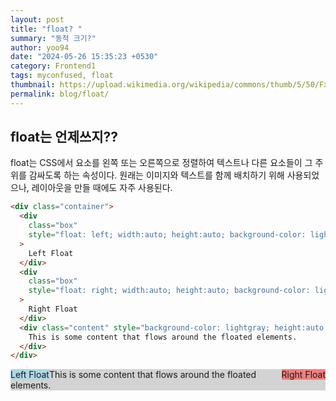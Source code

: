 ```yaml
---
layout: post
title: "float? "
summary: "동적 크기?"
author: yoo94
date: "2024-05-26 15:35:23 +0530"
category: Frontend1
tags: myconfused, float
thumbnail: https://upload.wikimedia.org/wikipedia/commons/thumb/5/50/Fxemoji_u2049.svg/255px-Fxemoji_u2049.svg.png
permalink: blog/float/
---
```


## float는 언제쓰지??

float는 CSS에서 요소를 왼쪽 또는 오른쪽으로 정렬하여 텍스트나 다른 요소들이 그 주위를 감싸도록 하는 속성이다.
원래는 이미지와 텍스트를 함께 배치하기 위해 사용되었으나, 레이아웃을 만들 때에도 자주 사용된다.

```html
<div class="container">
  <div
    class="box"
    style="float: left; width:auto; height:auto; background-color: lightblue;"
  >
    Left Float
  </div>
  <div
    class="box"
    style="float: right; width:auto; height:auto; background-color: lightcoral;"
  >
    Right Float
  </div>
  <div class="content" style="background-color: lightgray; height:auto;">
    This is some content that flows around the floated elements.
  </div>
</div>
```

<div class="container">
  <div class="box" style="float: left; width:auto; height:auto; background-color: lightblue;">Left Float</div>
  <div class="box" style="float: right; width:auto; height:auto; background-color: lightcoral;">Right Float</div>
  <div class="content" style="background-color: lightgray; height:auto;">This is some content that flows around the floated elements.</div>
</div>

```html

```
